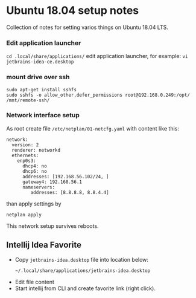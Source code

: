 # Ubuntu 18.04 setup notes
Collection of notes for setting varios things on Ubuntu 18.04 LTS.

### Edit application launcher 
```cd .local/share/applications/```
edit application launcher, for example:
```vi jetbrains-idea-ce.desktop```

### mount drive over ssh
```
sudo apt-get install sshfs
sudo sshfs -o allow_other,defer_permissions root@192.168.0.249:/opt/ /mnt/remote-ssh/
```

### Network interface setup
As root create file 
```/etc/netplan/01-netcfg.yaml```
with content like this:
```
network:
  version: 2
  renderer: networkd
  ethernets:
    enp0s3:
      dhcp4: no
      dhcp6: no
      addresses: [192.168.56.102/24, ]
      gateway4: 192.168.56.1
      nameservers: 
         addresses: [8.8.8.8, 8.8.4.4]
```
than apply settings by
```
netplan apply
```
This network setup survives reboots.

## Intellij Idea Favorite
* Copy ``jetbrains-idea.desktop`` file into location below:
   ```
   ~/.local/share/applications/jetbrains-idea.desktop
   ```
* Edit file content
* Start intellij from CLI and create favorite link (right click).
